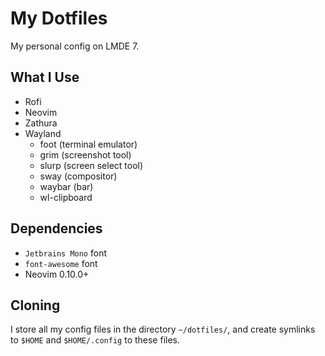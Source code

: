 # My Dotfiles

My personal config on LMDE 7.

## What I Use

- Rofi
- Neovim
- Zathura
- Wayland
  - foot (terminal emulator)
  - grim (screenshot tool)
  - slurp (screen select tool)
  - sway (compositor)
  - waybar (bar)
  - wl-clipboard

## Dependencies

- `Jetbrains Mono` font
- `font-awesome` font
- Neovim 0.10.0+

## Cloning

I store all my config files in the directory `~/dotfiles/`, and create symlinks to `$HOME` and `$HOME/.config` to these files.
